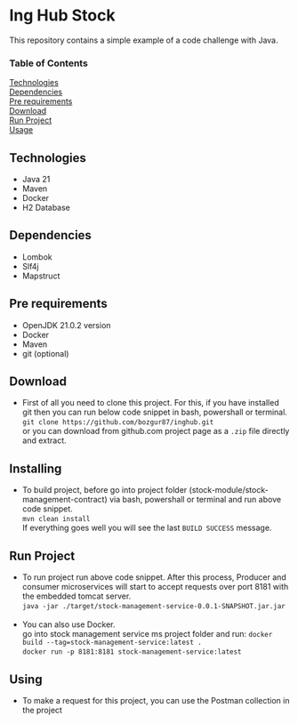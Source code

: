 # Ing Hub Stock 

This repository contains a simple example of a code challenge with Java.

### Table of Contents  
[Technologies](#technologies)<br>
[Dependencies](#dependencies)<br>
[Pre requirements](#requirements)<br>
[Download](#download)<br>
[Run Project](#installing)<br>
[Usage](#usage)

<a name="technologies"/></a>
## Technologies
  * Java 21
  * Maven
  * Docker
  * H2 Database
  
<a name="dependencies"/></a>
## Dependencies
  * Lombok
  * Slf4j
  * Mapstruct

<a name="requirements"/></a>
## Pre requirements
  * OpenJDK 21.0.2 version
  * Docker
  * Maven
  * git (optional)

<a name="download"/></a>
## Download
  * First of all you need to clone this project. For this, if you have installed git then you can run below code snippet in bash, powershall or terminal.<br>
      `git clone https://github.com/bozgur87/inghub.git`<br>
    or you can download from github.com project page as a `.zip` file directly and extract.


<a name="installing"/></a>
## Installing
  * To build project, before go into project folder (stock-module/stock-management-contract) via bash, powershall or terminal and run above code snippet.<br>
    `mvn clean install`<br>
    If everything goes well you will see the last `BUILD SUCCESS` message.

<a name="run"/></a>
## Run Project
  * To run project run above code snippet. After this process, Producer and consumer microservices will start to accept requests over port 8181 with the embedded tomcat server.<br>
    `java -jar ./target/stock-management-service-0.0.1-SNAPSHOT.jar.jar`<br>
    <br>
  * You can also use Docker. <br>
    go into stock management service ms project folder and run: `docker build --tag=stock-management-service:latest .`<br>
    						`docker run -p 8181:8181 stock-management-service:latest`<br>


<a name="using"/></a>
## Using
  * To make a request for this project, you can use the Postman collection in the project